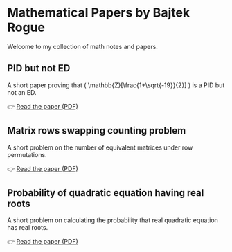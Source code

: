 # Mathematical Papers by Bajtek Rogue

Welcome to my collection of math notes and papers.

## PID but not ED
A short paper proving that \( \mathbb{Z}[\frac{1+\sqrt{-19}}{2}] \) is a PID but not an ED.

👉 [Read the paper (PDF)](PID_not_ED.pdf)

## Matrix rows swapping counting problem
A short problem on the number of equivalent matrices under row permutations.

👉 [Read the paper (PDF)](EquivalentMatricies.pdf)

## Probability of quadratic equation having real roots
A short problem on calculating the probability that real quadratic equation has real roots.

👉 [Read the paper (PDF)](PositiveDiscriminantProbability.pdf)
